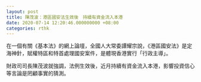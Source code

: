 ```yaml
---
layout: post
title: 陳茂波：港區國安法生效後　持續有資金流入本港
date: 2020-07-14 12:20:46.000000000 +08:00
categories: rthk
---
```


在一個有關《基本法》的網上論壇，全國人大常委譚耀宗說，《港區國安法》是定海神針，賦權特區和特首處理國安案件，是體現香港實行「行政主導」。

財政司司長陳茂波就強調，法例生效後，近月持續有資金流入本港，影響投資信心等言論是罔顧事實的猜測。
